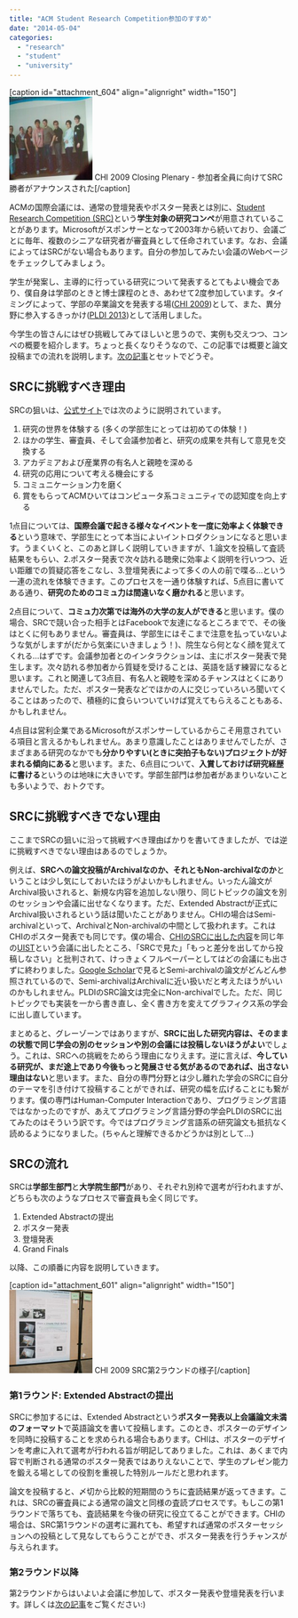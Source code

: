 ```yaml
---
title: "ACM Student Research Competition参加のすすめ"
date: "2014-05-04"
categories: 
  - "research"
  - "student"
  - "university"
---
```


\[caption id="attachment\_604" align="alignright" width="150"\][![CHI 2009 Closing Plenary - 参加者全員に向けてSRC勝者がアナウンスされた](images/DSC03539-150x150.jpg)](http://junkato.jp/ja/blog/wp-content/uploads/2014/05/DSC03539.jpg) CHI 2009 Closing Plenary - 参加者全員に向けてSRC勝者がアナウンスされた\[/caption\]

ACMの国際会議には、通常の登壇発表やポスター発表とは別に、[Student Research Competition (SRC)](http://src.acm.org/ "SRC Homepage")という**学生対象の研究コンペ**が用意されていることがあります。Microsoftがスポンサーとなって2003年から続いており、会議ごとに毎年、複数のシニアな研究者が審査員として任命されています。なお、会議によってはSRCがない場合もあります。自分の参加してみたい会議のWebページをチェックしてみましょう。

学生が発案し、主導的に行っている研究について発表するとてもよい機会であり、僕自身は学部のときと博士課程のとき、あわせて2度参加しています。タイミングによって、学部の卒業論文を発表する場([CHI 2009](http://www.chi2009.org/Authors/CallForPapers/StudentResearchCompetition.html "Student Research Competition - CHI 2009"))として、また、異分野に参入するきっかけ([PLDI 2013](http://www.cs.wm.edu/~idillig/pldi13-src/ "PLDI 2013 Student Research Competition"))として活用しました。

今学生の皆さんにはぜひ挑戦してみてほしいと思うので、実例も交えつつ、コンペの概要を紹介します。ちょっと長くなりそうなので、この記事では概要と論文投稿までの流れを説明します。[次の記事](http://junkato.jp/ja/blog/2014/05/05/encouragement-on-student-research-compeititon-2/ "Student Research Competitionのすすめ (続き)")とセットでどうぞ。

## SRCに挑戦すべき理由

SRCの狙いは、[公式サイト](http://src.acm.org/ "SRC Homepage")では次のように説明されています。

1. 研究の世界を体験する (多くの学部生にとっては初めての体験！)
2. ほかの学生、審査員、そして会議参加者と、研究の成果を共有して意見を交換する
3. アカデミアおよび産業界の有名人と親睦を深める
4. 研究の応用について考える機会にする
5. コミュニケーション力を磨く
6. 賞をもらってACMひいてはコンピュータ系コミュニティでの認知度を向上する

1点目については、**国際会議で起きる様々なイベントを一度に効率よく体験できる**という意味で、学部生にとって本当によいイントロダクションになると思います。うまくいくと、このあと詳しく説明していきますが、1.論文を投稿して査読結果をもらい、2.ポスター発表で次々訪れる聴衆に効率よく説明を行いつつ、近い距離での質疑応答をこなし、3.登壇発表によって多くの人の前で喋る…という一連の流れを体験できます。このプロセスを一通り体験すれば、5点目に書いてある通り、**研究のためのコミュ力は間違いなく磨かれる**と思います。

2点目について、**コミュ力次第では海外の大学の友人ができる**と思います。僕の場合、SRCで競い合った相手とはFacebookで友達になるところまでで、その後はとくに何もありません。審査員は、学部生にはそこまで注意を払っていないような気がしますが(だから気楽にいきましょう！)、院生なら何となく顔を覚えてくれる…はずです。会議参加者とのインタラクションは、主にポスター発表で発生します。次々訪れる参加者から質疑を受けることは、英語を話す練習になると思います。これと関連して3点目、有名人と親睦を深めるチャンスはとくにありませんでした。ただ、ポスター発表などでほかの人に交じっていろいろ聞いてくることはあったので、積極的に食らいついていけば覚えてもらえることもある、かもしれません。

4点目は営利企業であるMicrosoftがスポンサーしているからこそ用意されている項目と言えるかもしれません。あまり意識したことはありませんでしたが、さまざまある研究のなかでも**分かりやすい(ときに突拍子もない)プロジェクトが好まれる傾向にある**と思います。また、6点目について、**入賞しておけば研究経歴に書ける**というのは地味に大きいです。学部生部門は参加者があまりいないことも多いようで、おトクです。

## SRCに挑戦すべきでない理由

ここまでSRCの狙いに沿って挑戦すべき理由ばかりを書いてきましたが、では逆に挑戦すべきでない理由はあるのでしょうか。

例えば、**SRCへの論文投稿がArchivalなのか、それともNon-archivalなのか**ということは少し気にしておいたほうがよいかもしれません。いったん論文がArchival扱いされると、新規な内容を追加しない限り、同じトピックの論文を別のセッションや会議に出せなくなります。ただ、Extended Abstractが正式にArchival扱いされるという話は聞いたことがありません。CHIの場合はSemi-archivalといって、ArchivalとNon-archivalの中間として扱われます。これはCHIのポスター発表でも同じです。僕の場合、[CHIのSRCに出した内容](http://junkato.jp/multirobot/ "Multi-touch Interface for Controlling Multiple Mobile Robots | junkato.jp")を同じ年の[UIST](http://www.acm.org/uist/uist2009/ "ACM 22nd Symposium on User Interface Software and Technology")という会議に出したところ、「SRCで見た」「もっと差分を出してから投稿しなさい」と批判されて、けっきょくフルペーパーとしてはどの会議にも出さずに終わりました。[Google Scholar](http://scholar.google.co.jp/scholar?oi=bibs&hl=ja&cites=8380341699200760611 "Kato: Multi-touch interface for controlling multiple mobile robots - Google Scholar")で見るとSemi-archivalの論文がどんどん参照されているので、Semi-archivalはArchivalに近い扱いだと考えたほうがいいのかもしれません。PLDIのSRC論文は完全にNon-archivalでした。ただ、同じトピックでも実装を一から書き直し、全く書き方を変えてグラフィクス系の学会に出し直しています。

まとめると、グレーゾーンではありますが、**SRCに出した研究内容は、そのままの状態で同じ学会の別のセッションや別の会議には投稿しないほうがよい**でしょう。これは、SRCへの挑戦をためらう理由になりえます。逆に言えば、**今している研究が、まだ途上であり今後もっと発展させる気があるのであれば、出さない理由はない**と思います。また、自分の専門分野とは少し離れた学会のSRCに自分のテーマを引き付けて投稿することができれば、研究の幅を広げることにも繋がります。僕の専門はHuman-Computer Interactionであり、プログラミング言語ではなかったのですが、あえてプログラミング言語分野の学会PLDIのSRCに出てみたのはそういう訳です。今ではプログラミング言語系の研究論文も抵抗なく読めるようになりました。(ちゃんと理解できるかどうかは別として…)

## SRCの流れ

SRCは**学部生部門**と**大学院生部門**があり、それぞれ別枠で選考が行われますが、どちらも次のようなプロセスで審査員も全く同じです。

1. Extended Abstractの提出
2. ポスター発表
3. 登壇発表
4. Grand Finals

以降、この順番に内容を説明していきます。

\[caption id="attachment\_601" align="alignright" width="150"\][![CHI 2009 SRC第2ラウンドの様子](images/DSC03237-150x150.jpg)](http://junkato.jp/ja/blog/wp-content/uploads/2014/05/DSC03237.jpg) CHI 2009 SRC第2ラウンドの様子\[/caption\]

### 第1ラウンド: Extended Abstractの提出

SRCに参加するには、Extended Abstractという**ポスター発表以上会議論文未満のフォーマット**で英語論文を書いて投稿します。このとき、ポスターのデザインを同時に投稿することを求められる場合もあります。CHIは、ポスターのデザインを考慮に入れて選考が行われる旨が明記してありました。これは、あくまで内容で判断される通常のポスター発表ではありえないことで、学生のプレゼン能力を鍛える場としての役割を重視した特別ルールだと思われます。

論文を投稿すると、〆切から比較的短期間のうちに査読結果が返ってきます。これは、SRCの審査員による通常の論文と同様の査読プロセスです。もしこの第1ラウンドで落ちても、査読結果を今後の研究に役立てることができます。CHIの場合は、SRC第1ラウンドの選考に漏れても、希望すれば通常のポスターセッションへの投稿として見なしてもらうことができ、ポスター発表を行うチャンスが与えられます。

### 第2ラウンド以降

第2ラウンドからはいよいよ会議に参加して、ポスター発表や登壇発表を行います。詳しくは[次の記事](http://junkato.jp/ja/blog/2014/05/05/encouragement-on-student-research-compeititon-2/ "Student Research Competitionのすすめ (続き)")をご覧ください:)
